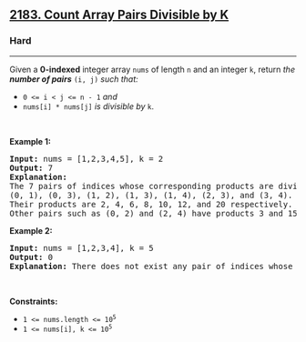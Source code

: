 <h2><a href="https://leetcode.com/problems/count-array-pairs-divisible-by-k/">2183. Count Array Pairs Divisible by K</a></h2><h3>Hard</h3><hr><div style="user-select: auto;"><p style="user-select: auto;">Given a <strong style="user-select: auto;">0-indexed</strong> integer array <code style="user-select: auto;">nums</code> of length <code style="user-select: auto;">n</code> and an integer <code style="user-select: auto;">k</code>, return <em style="user-select: auto;">the <strong style="user-select: auto;">number of pairs</strong></em> <code style="user-select: auto;">(i, j)</code> <em style="user-select: auto;">such that:</em></p>

<ul style="user-select: auto;">
	<li style="user-select: auto;"><code style="user-select: auto;">0 &lt;= i &lt; j &lt;= n - 1</code> <em style="user-select: auto;">and</em></li>
	<li style="user-select: auto;"><code style="user-select: auto;">nums[i] * nums[j]</code> <em style="user-select: auto;">is divisible by</em> <code style="user-select: auto;">k</code>.</li>
</ul>

<p style="user-select: auto;">&nbsp;</p>
<p style="user-select: auto;"><strong class="example" style="user-select: auto;">Example 1:</strong></p>

<pre style="user-select: auto;"><strong style="user-select: auto;">Input:</strong> nums = [1,2,3,4,5], k = 2
<strong style="user-select: auto;">Output:</strong> 7
<strong style="user-select: auto;">Explanation:</strong> 
The 7 pairs of indices whose corresponding products are divisible by 2 are
(0, 1), (0, 3), (1, 2), (1, 3), (1, 4), (2, 3), and (3, 4).
Their products are 2, 4, 6, 8, 10, 12, and 20 respectively.
Other pairs such as (0, 2) and (2, 4) have products 3 and 15 respectively, which are not divisible by 2.    
</pre>

<p style="user-select: auto;"><strong class="example" style="user-select: auto;">Example 2:</strong></p>

<pre style="user-select: auto;"><strong style="user-select: auto;">Input:</strong> nums = [1,2,3,4], k = 5
<strong style="user-select: auto;">Output:</strong> 0
<strong style="user-select: auto;">Explanation:</strong> There does not exist any pair of indices whose corresponding product is divisible by 5.
</pre>

<p style="user-select: auto;">&nbsp;</p>
<p style="user-select: auto;"><strong style="user-select: auto;">Constraints:</strong></p>

<ul style="user-select: auto;">
	<li style="user-select: auto;"><code style="user-select: auto;">1 &lt;= nums.length &lt;= 10<sup style="user-select: auto;">5</sup></code></li>
	<li style="user-select: auto;"><code style="user-select: auto;">1 &lt;= nums[i], k &lt;= 10<sup style="user-select: auto;">5</sup></code></li>
</ul>
</div>